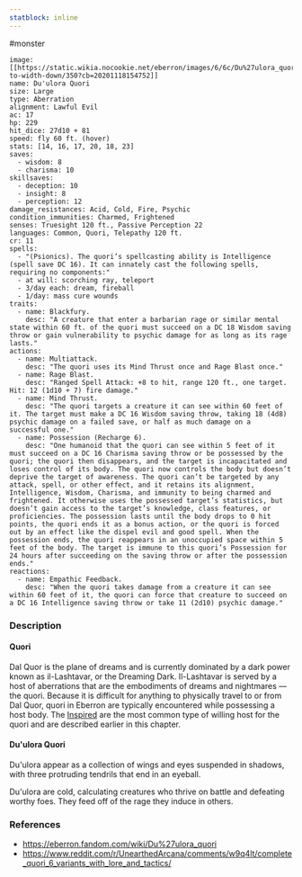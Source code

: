 ```yaml
---
statblock: inline
---
```

 #monster 

```statblock
image: [[https://static.wikia.nocookie.net/eberron/images/6/6c/Du%27ulora_quori.png/revision/latest/scale-to-width-down/350?cb=20201118154752]]
name: Du'ulora Quori
size: Large
type: Aberration
alignment: Lawful Evil
ac: 17
hp: 229
hit_dice: 27d10 + 81
speed: fly 60 ft. (hover)
stats: [14, 16, 17, 20, 18, 23]
saves:
  - wisdom: 8
  - charisma: 10
skillsaves:
  - deception: 10
  - insight: 8
  - perception: 12
damage_resistances: Acid, Cold, Fire, Psychic
condition_immunities: Charmed, Frightened
senses: Truesight 120 ft., Passive Perception 22
languages: Common, Quori, Telepathy 120 ft.
cr: 11
spells:
  - "(Psionics). The quori’s spellcasting ability is Intelligence (spell save DC 16). It can innately cast the following spells, requiring no components:"
  - at will: scorching ray, teleport
  - 3/day each: dream, fireball
  - 1/day: mass cure wounds
traits:
  - name: Blackfury.
    desc: "A creature that enter a barbarian rage or similar mental state within 60 ft. of the quori must succeed on a DC 18 Wisdom saving throw or gain vulnerability to psychic damage for as long as its rage lasts."
actions:
  - name: Multiattack.
    desc: "The quori uses its Mind Thrust once and Rage Blast once."
  - name: Rage Blast.
    desc: "Ranged Spell Attack: +8 to hit, range 120 ft., one target. Hit: 12 (1d10 + 7) fire damage."
  - name: Mind Thrust.
    desc: "The quori targets a creature it can see within 60 feet of it. The target must make a DC 16 Wisdom saving throw, taking 18 (4d8) psychic damage on a failed save, or half as much damage on a successful one."
  - name: Possession (Recharge 6).
    desc: "One humanoid that the quori can see within 5 feet of it must succeed on a DC 16 Charisma saving throw or be possessed by the quori; the quori then disappears, and the target is incapacitated and loses control of its body. The quori now controls the body but doesn’t deprive the target of awareness. The quori can’t be targeted by any attack, spell, or other effect, and it retains its alignment, Intelligence, Wisdom, Charisma, and immunity to being charmed and frightened. It otherwise uses the possessed target’s statistics, but doesn’t gain access to the target’s knowledge, class features, or proficiencies. The possession lasts until the body drops to 0 hit points, the quori ends it as a bonus action, or the quori is forced out by an effect like the dispel evil and good spell. When the possession ends, the quori reappears in an unoccupied space within 5 feet of the body. The target is immune to this quori’s Possession for 24 hours after succeeding on the saving throw or after the possession ends."
reactions:
  - name: Empathic Feedback.
    desc: "When the quori takes damage from a creature it can see within 60 feet of it, the quori can force that creature to succeed on a DC 16 Intelligence saving throw or take 11 (2d10) psychic damage."
```

### Description

#### Quori

Dal Quor is the plane of dreams and is currently dominated by a dark power known as il-Lashtavar, or the Dreaming Dark. Il-Lashtavar is served by a host of aberrations that are the embodiments of dreams and nightmares — the quori. Because it is difficult for anything to physically travel to or from Dal Quor, quori in Eberron are typically encountered while possessing a host body. The [Inspired](https://www.dndbeyond.com/monsters/489058-inspired) are the most common type of willing host for the quori and are described earlier in this chapter.

#### Du'ulora Quori

Du'ulora appear as a collection of wings and eyes suspended in shadows, with three protruding tendrils that end in an eyeball.

Du'ulora are cold, calculating creatures who thrive on battle and defeating worthy foes. They feed off of the rage they induce in others.

### References

* https://eberron.fandom.com/wiki/Du%27ulora_quori
* https://www.reddit.com/r/UnearthedArcana/comments/w9q4lt/complete_quori_6_variants_with_lore_and_tactics/
